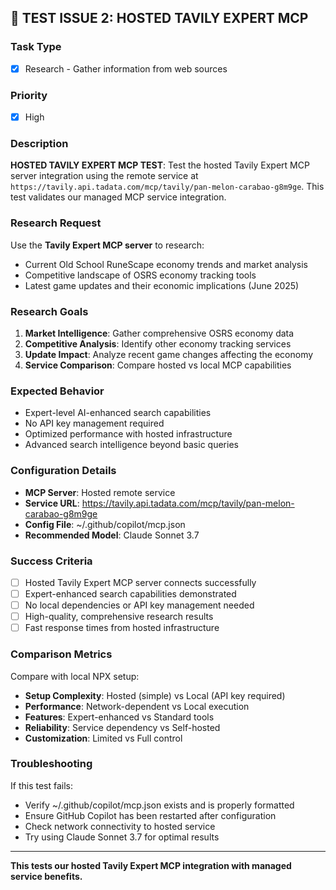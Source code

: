 ## 🧪 **TEST ISSUE 2: HOSTED TAVILY EXPERT MCP**

### Task Type
- [x] Research - Gather information from web sources

### Priority
- [x] High

### Description
**HOSTED TAVILY EXPERT MCP TEST**: Test the hosted Tavily Expert MCP server integration using the remote service at `https://tavily.api.tadata.com/mcp/tavily/pan-melon-carabao-g8m9ge`. This test validates our managed MCP service integration.

### Research Request
Use the **Tavily Expert MCP server** to research:
- Current Old School RuneScape economy trends and market analysis
- Competitive landscape of OSRS economy tracking tools
- Latest game updates and their economic implications (June 2025)

### Research Goals
1. **Market Intelligence**: Gather comprehensive OSRS economy data
2. **Competitive Analysis**: Identify other economy tracking services
3. **Update Impact**: Analyze recent game changes affecting the economy
4. **Service Comparison**: Compare hosted vs local MCP capabilities

### Expected Behavior
- Expert-level AI-enhanced search capabilities
- No API key management required
- Optimized performance with hosted infrastructure
- Advanced search intelligence beyond basic queries

### Configuration Details
- **MCP Server**: Hosted remote service
- **Service URL**: https://tavily.api.tadata.com/mcp/tavily/pan-melon-carabao-g8m9ge
- **Config File**: ~/.github/copilot/mcp.json
- **Recommended Model**: Claude Sonnet 3.7

### Success Criteria
- [ ] Hosted Tavily Expert MCP server connects successfully
- [ ] Expert-enhanced search capabilities demonstrated
- [ ] No local dependencies or API key management needed
- [ ] High-quality, comprehensive research results
- [ ] Fast response times from hosted infrastructure

### Comparison Metrics
Compare with local NPX setup:
- **Setup Complexity**: Hosted (simple) vs Local (API key required)
- **Performance**: Network-dependent vs Local execution
- **Features**: Expert-enhanced vs Standard tools
- **Reliability**: Service dependency vs Self-hosted
- **Customization**: Limited vs Full control

### Troubleshooting
If this test fails:
- Verify ~/.github/copilot/mcp.json exists and is properly formatted
- Ensure GitHub Copilot has been restarted after configuration
- Check network connectivity to hosted service
- Try using Claude Sonnet 3.7 for optimal results

---
**This tests our hosted Tavily Expert MCP integration with managed service benefits.**
